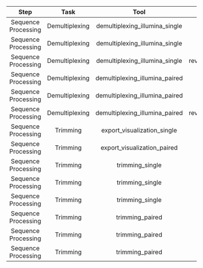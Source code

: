|         Step        |      Task      |              Tool              |         Parameter         |       Value      |
|:-------------------:|:--------------:|:------------------------------:|:-------------------------:|:----------------:|
| Sequence Processing | Demultiplexing | demultiplexing_illumina_single |       barcode_column      | barcode-sequence |
| Sequence Processing | Demultiplexing | demultiplexing_illumina_single |     rev_comp_barcodes     |       false      |
| Sequence Processing | Demultiplexing | demultiplexing_illumina_single | rev_comp_mapping_barcodes |       false      |
| Sequence Processing | Demultiplexing | demultiplexing_illumina_paired |       barcode_column      | barcode-sequence |
| Sequence Processing | Demultiplexing | demultiplexing_illumina_paired |     rev_comp_barcodes     |       false      |
| Sequence Processing | Demultiplexing | demultiplexing_illumina_paired | rev_comp_mapping_barcodes |       false      |
| Sequence Processing |    Trimming    |   export_visualization_single  |       seq_samplesize      |       10000      |
| Sequence Processing |    Trimming    |   export_visualization_paired  |       seq_samplesize      |       10000      |
| Sequence Processing |    Trimming    |         trimming_single        |           ncpus           |         1        |
| Sequence Processing |    Trimming    |         trimming_single        |           max_ee          |         2        |
| Sequence Processing |    Trimming    |         trimming_single        |          trunc_q          |         2        |
| Sequence Processing |    Trimming    |         trimming_paired        |           ncpus           |         1        |
| Sequence Processing |    Trimming    |         trimming_paired        |           max_ee          |         2        |
| Sequence Processing |    Trimming    |         trimming_paired        |          trunc_q          |         2        |
